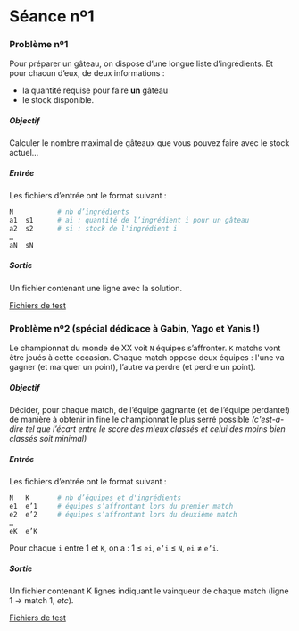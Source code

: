 # Séance nº1

### Problème nº1

Pour préparer un gâteau, on dispose d’une longue liste d’ingrédients. Et
pour chacun d’eux, de deux informations : 
- la quantité requise pour faire **un** gâteau 
- le stock disponible.

##### Objectif
Calculer le nombre maximal de gâteaux que vous pouvez faire
avec le stock actuel...

##### Entrée 
Les fichiers d’entrée ont le format suivant :
```bash
N           # nb d’ingrédients
a1  s1      # ai : quantité de l’ingrédient i pour un gâteau
a2  s2      # si : stock de l'ingrédient i
…
aN  sN
```

##### Sortie
Un fichier contenant une ligne avec la solution.

[Fichiers de test](GATEAU)


### Problème nº2 (spécial dédicace à Gabin, Yago et Yanis !)

Le championnat du monde de XX voit `N` équipes s’affronter. `K` matchs vont
être joués à cette occasion. Chaque match oppose deux équipes : l'une va gagner
(et marquer un point), l’autre va perdre (et perdre un point).

##### Objectif

Décider, pour chaque match, de l’équipe gagnante (et de l’équipe perdante!) 
de manière à obtenir in fine le championnat le plus serré possible
_(c'est-à-dire tel que l’écart entre le score des mieux classés et
celui des moins bien classés soit minimal)_

##### Entrée 
Les fichiers d’entrée ont le format suivant :
```bash
N   K       # nb d’équipes et d'ingrédients
e1  e’1     # équipes s’affrontant lors du premier match
e2  e’2     # équipes s’affrontant lors du deuxième match
…
eK  e’K
```
Pour chaque `i` entre 1 et `K`, on a : 1 ≤ `ei`, `e’i` ≤ `N`, `ei` ≠ `e’i`.

##### Sortie
Un fichier contenant K lignes indiquant le vainqueur de chaque match (ligne 1 -> match 1, _etc_).

[Fichiers de test](MATCH)
